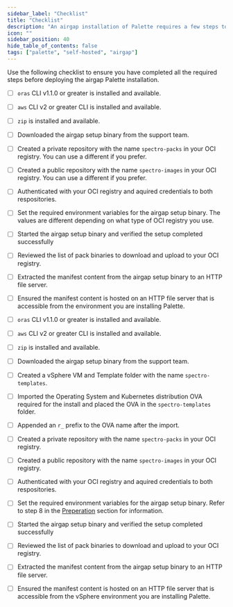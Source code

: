 ```yaml
---
sidebar_label: "Checklist"
title: "Checklist"
description: "An airgap installation of Palette requires a few steps to be completed before the installation can begin. This checklist will help you prepare for the installation."
icon: ""
sidebar_position: 40
hide_table_of_contents: false
tags: ["palette", "self-hosted", "airgap"]
---
```

 

Use the following checklist to ensure you have completed all the required steps before deploying the airgap Palette installation.

<Tabs queryString="platform">

<TabItem label="Kubernetes" value="k8s">

- [ ] `oras` CLI v1.1.0 or greater is installed and available.

- [ ] `aws` CLI v2 or greater CLI is installed and available.

- [ ] `zip` is installed and available.

- [ ] Downloaded the airgap setup binary from the support team.

- [ ] Created a private repository with the name `spectro-packs` in your OCI registry. You can use a different if you prefer.

- [ ] Created a public repository with the name `spectro-images` in your OCI registry. You can use a different if you prefer.

- [ ] Authenticated with your OCI registry and aquired credentials to both respositories.

- [ ] Set the required environment variables for the airgap setup binary. The values are different depending on what type of OCI registry you use.

- [ ] Started the airgap setup binary and verified the setup completed successfully

- [ ] Reviewed the list of pack binaries to download and upload to your OCI registry. 

- [ ] Extracted the manifest content from the airgap setup binary to an HTTP file server.

- [ ] Ensured the manifest content is hosted on an HTTP file server that is accessible from the environment you are installing Palette.

</TabItem>



<TabItem label="VMware vSphere" value="vsphere">

- [ ] `oras` CLI v1.1.0 or greater is installed and available.

- [ ] `aws` CLI v2 or greater CLI is installed and available.

- [ ] `zip` is installed and available.

- [ ] Downloaded the airgap setup binary from the support team.

- [ ] Created a vSphere VM and Template folder with the name `spectro-templates`.

- [ ] Imported the Operating System and Kubernetes distribution OVA required for the install and placed the OVA in the `spectro-templates` folder.

- [ ] Appended an `r_` prefix to the OVA name after the import.

- [ ] Created a private repository with the name `spectro-packs` in your OCI registry.

- [ ] Created a public repository with the name `spectro-images` in your OCI registry.

- [ ] Authenticated with your OCI registry and aquired credentials to both respositories.

- [ ] Set the required environment variables for the airgap setup binary. Refer to step 8 in the [Preperation](#preperation) section for information.

- [ ] Started the airgap setup binary and verified the setup completed successfully

- [ ] Reviewed the list of pack binaries to download and upload to your OCI registry. 

- [ ] Extracted the manifest content from the airgap setup binary to an HTTP file server.

- [ ] Ensured the manifest content is hosted on an HTTP file server that is accessible from the vSphere environment you are installing Palette.

</TabItem>


</Tabs>